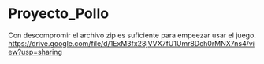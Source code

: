 # Proyecto_Pollo
Con descompromir el archivo zip es suficiente para empeezar usar el juego.
https://drive.google.com/file/d/1ExM3fx28jVVX7fU1Umr8Dch0rMNX7ns4/view?usp=sharing
